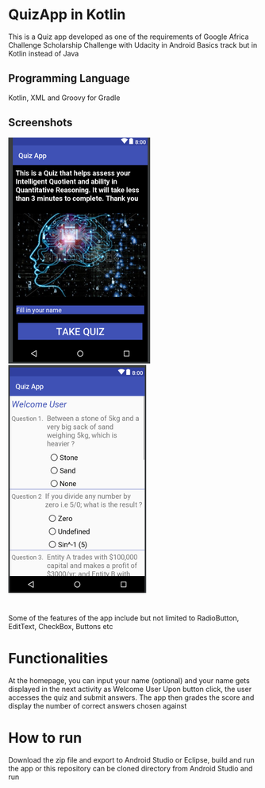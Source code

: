 # QuizApp in Kotlin
This is a Quiz app developed as one of the requirements of Google Africa Challenge Scholarship Challenge with Udacity in Android Basics track but in Kotlin instead of Java

## Programming Language
Kotlin, XML and Groovy for Gradle

## Screenshots
![Screen](https://github.com/ShowYoungg/Quiz_App/blob/master/Q1.PNG)
![Screen](https://github.com/ShowYoungg/Quiz_App/blob/master/Q2.PNG)

#
Some of the features of the app include but not limited to RadioButton, EditText, CheckBox, Buttons etc

# Functionalities
At the homepage, you can input your name (optional) and your name gets displayed in the next activity as Welcome User
Upon button click, the user accesses the quiz and submit answers. The app then grades the score and display the number of correct answers chosen against 

# How to run
Download the zip file and export to Android Studio or Eclipse, build and run the app or this repository can be cloned directory from Android Studio
and run
